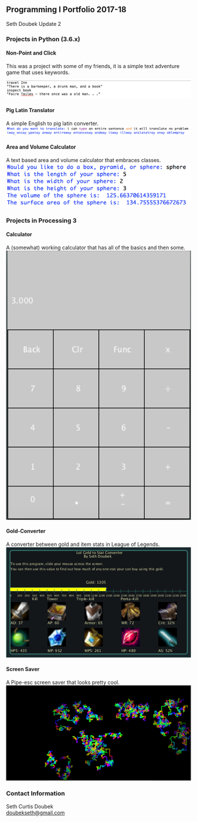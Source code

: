 ## Programming I Portfolio 2017-18  
Seth Doubek Update 2

### Projects in Python (3.6.x)
#### Non-Point and Click
This was a project with some of my friends, it is a simple text adventure game that uses keywords. 

![Non-Point and Click](https://github.com/DoubekSeth/NonPointAndClick/blob/master/Images/Screen%20Shot%202018-02-26%20at%201.56.50%20PM.png)

#### Pig Latin Translator
A simple English to pig latin converter. 
[![Pig Latin Converter](https://github.com/DoubekSeth/Programming17-18/blob/master/Images/PigLatin.png)](https://github.com/DoubekSeth/PigLatin)

#### Area and Volume Calculator
A text based area and volume calculator that embraces classes. 
[![Shape Tester](https://github.com/DoubekSeth/Programming17-18/blob/master/Images/ShapeTester.png)](https://github.com/DoubekSeth/ShapeTester)

### Projects in Processing 3
#### Calculator
A (somewhat) working calculator that has all of the basics and then some.
[![Calculator](https://github.com/DoubekSeth/Programming17-18/blob/master/Images/Calculator.png)](https://github.com/DoubekSeth/Calculator)

#### Gold-Converter
A converter between gold and item stats in League of Legends.
[![Gold Converter](https://github.com/DoubekSeth/Programming17-18/blob/master/Images/GoldConverter.png)](https://github.com/DoubekSeth/GoldConverter)

#### Screen Saver
A Pipe-esc screen saver that looks pretty cool.
[![Screen Saver](https://github.com/DoubekSeth/Programming17-18/blob/master/Images/ScreenSaver.png)](https://github.com/DoubekSeth/ScreenSaver)

### Contact Information
Seth Curtis Doubek  
doubekseth@gmail.com
